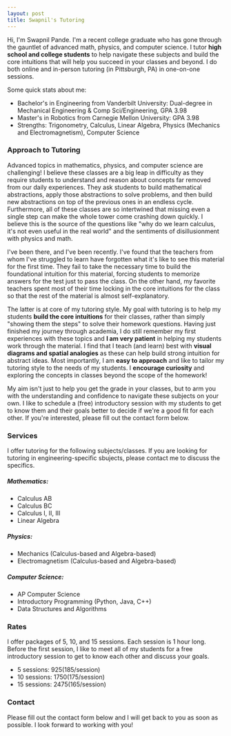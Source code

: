 ```yaml
---
layout: post
title: Swapnil's Tutoring
---
```


Hi, I'm Swapnil Pande. I'm a recent college graduate who has gone through the gauntlet of advanced math, physics, and computer science. I tutor **high school and college students** to help navigate these subjects and build the core intuitions that will help you succeed in your classes and beyond. I do both online and in-person tutoring (in Pittsburgh, PA) in one-on-one sessions.

Some quick stats about me:

* Bachelor's in Engineering from Vanderbilt University: Dual-degree in Mechanical Engineering & Comp Sci/Engineering, GPA 3.98
* Master's in Robotics from Carnegie Mellon University: GPA 3.98
* Strengths: Trigonometry, Calculus, Linear Algebra, Physics (Mechanics and Electromagnetism), Computer Science

### <a id="approach"></a>Approach to Tutoring

Advanced topics in mathematics, physics, and computer science are challenging! I believe these classes are a big leap in difficulty as they require students to understand and reason about concepts far removed from our daily experiences. They ask students to build mathematical abstractions, apply those abstractions to solve problems, and then build new abstractions on top of the previous ones in an endless cycle. Furthermore, all of these classes are so intertwined that missing even a single step can make the whole tower come crashing down quickly. I believe this is the source of the questions like "why do we learn calculus, it's not even useful in the real world" and the sentiments of disillusionment with physics and math.

I've been there, and I've been recently. I've found that the teachers from whom I've struggled to learn have forgotten what it's like to see this material for the first time. They fail to take the necessary time to build the foundational intuition for this material, forcing students to memorize answers for the test just to pass the class. On the other hand, my favorite teachers spent most of their time locking in the core intuitions for the class so that the rest of the material is almost self-explanatory.

The latter is at core of my tutoring style. My goal with tutoring is to help my students **build the core intuitions** for their classes, rather than simply "showing them the steps" to solve their homework questions. Having just finished my journey through academia, I do still remember my first experiences with these topics and **I am very patient** in helping my students work through the material. I find that I teach (and learn) best with **visual diagrams and spatial analogies** as these can help build strong intuition for abstract ideas. Most importantly, I am **easy to approach** and like to tailor my tutoring style to the needs of my students. I **encourage curiosity** and exploring the concepts in classes beyond the scope of the homework!

My aim isn't just to help you get the grade in your classes, but to arm you with the understanding and confidence to navigate these subjects on your own.  I like to schedule a (free) introductory session with my students to get to know them and their goals better to decide if we're a good fit for each other. If you're interested, please fill out the contact form below.


### <a id="services"></a>Services

I offer tutoring for the following subjects/classes. If you are looking for tutoring in engineering-specific sbujects, please contact me to discuss the specifics.

##### Mathematics:
* Calculus AB
* Calculus BC
* Calculus I, II, III
* Linear Algebra

##### Physics:
* Mechanics (Calculus-based and Algebra-based)
* Electromagnetism (Calculus-based and Algebra-based)

##### Computer Science:
* AP Computer Science
* Introductory Programming (Python, Java, C++)
* Data Structures and Algorithms

### <a id="rates"></a>Rates

I offer packages of 5, 10, and 15 sessions. Each session is 1 hour long. Before the first session, I like to meet all of my students for a free introductory session to get to know each other and discuss your goals.

* 5 sessions: $925 ($185/session)
* 10 sessions: $1750 ($175/session)
* 15 sessions: $2475 ($165/session)

### <a id="contact"></a>Contact

Please fill out the contact form below and I will get back to you as soon as possible. I look forward to working with you!
